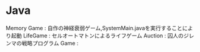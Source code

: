 # Java
Memory Game : 自作の神経衰弱ゲーム,SystemMain.javaを実行することにより起動
LifeGame : セルオートマトンによるライフゲーム
Auction : 囚人のジレンマの戦略プログラム
Game : 

